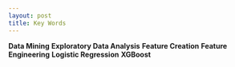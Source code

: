 ```yaml
---
layout: post
title: Key Words
---
```

**Data Mining**
**Exploratory Data Analysis**
**Feature Creation** 
**Feature Engineering** 
**Logistic Regression** 
**XGBoost**


